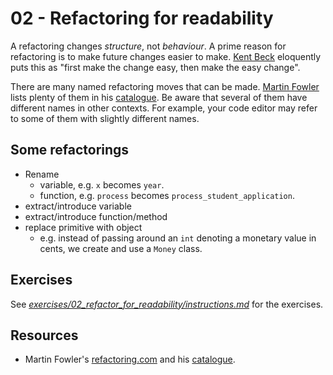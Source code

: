 # 02 - Refactoring for readability

A refactoring changes _structure_, not _behaviour_. A prime reason for refactoring is to make future changes easier to make. [Kent Beck](https://kentbeck.com) eloquently puts this as "first make the change easy, then make the easy change".

There are many named refactoring moves that can be made. [Martin Fowler](https://martinfowler.com) lists plenty of them in his [catalogue](https://refactoring.com/catalog). Be aware that several of them have different names in other contexts. For example, your code editor may refer to some of them with slightly different names.

## Some refactorings

* Rename
    * variable, e.g. `x` becomes `year`.
    * function, e.g. `process` becomes `process_student_application`.
* extract/introduce variable
* extract/introduce function/method
* replace primitive with object
    * e.g. instead of passing around an `int` denoting a monetary value in cents, we create and use a `Money` class.

## Exercises

See [_exercises/02_refactor_for_readability/instructions.md_](../exercises/02_refactor_for_readability/instructions.md) for the exercises.

## Resources

* Martin Fowler's [refactoring.com](https://refactoring.com) and his [catalogue](https://refactoring.com/catalog).

